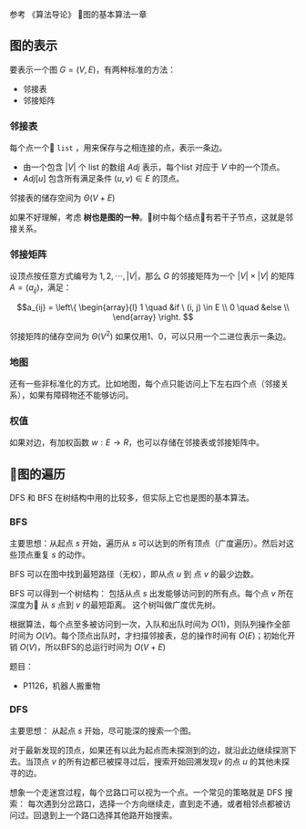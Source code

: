 

参考 《算法导论》 图的基本算法一章


## 图的表示

要表示一个图 $G = (V, E)$，有两种标准的方法：
- 邻接表
- 邻接矩阵

### 邻接表

每个点一个 `list` ，用来保存与之相连接的点，表示一条边。

- 由一个包含 $|V|$ 个 list 的数组 $Adj$ 表示，每个list 对应于 $V$ 中的一个顶点。
- $Adj[u]$ 包含所有满足条件 $(u,v) \in E$ 的顶点。

邻接表的储存空间为 $\Theta(V + E)$

如果不好理解，考虑 **树也是图的一种**。树中每个结点有若干子节点，这就是邻接关系。


### 邻接矩阵
设顶点按任意方式编号为 $1, 2, \cdots, |V|$，那么 $G$ 的邻接矩阵为一个 $|V| \times |V|$ 的矩阵  $A=(a_{ij})$，满足：

$$a_{ij} = \left\{ \begin{array}{l} 
1 \quad &if \ (i, j) \in E \\
 0 \quad &else \\ \end{array} \right. $$

邻接矩阵的储存空间为 $\Theta(V^2)$
如果仅用1、0，可以只用一个二进位表示一条边。

### 地图

还有一些非标准化的方式。比如地图，每个点只能访问上下左右四个点（邻接关系），如果有障碍物还不能够访问。



### 权值
如果对边，有加权函数 $w: E \to R$，也可以存储在邻接表或邻接矩阵中。


## 图的遍历

DFS 和 BFS 在树结构中用的比较多，但实际上它也是图的基本算法。

### BFS

主要思想：从起点 $s$ 开始，遍历从 $s$ 可以达到的所有顶点（广度遍历）。然后对这些顶点重复 $s$ 的动作。

BFS 可以在图中找到最短路径（无权），即从点 $u$ 到 点 $v$ 的最少边数。

BFS 可以得到一个树结构： 包括从点 $s$ 出发能够访问到的所有点。每个点 $v$ 所在深度为 从 $s$ 点到 $v$ 的最短距离。 这个树叫做广度优先树。

根据算法，每个点至多被访问到一次，入队和出队时间为 $O(1)$，则队列操作全部时间为 $O(V)$。每个顶点出队时，才扫描邻接表，总的操作时间有 $O(E)$；初始化开销 $O(V)$，所以BFS的总运行时间为 $O(V + E)$


题目：

- P1126，机器人搬重物


### DFS

主要思想： 从起点 $s$ 开始，尽可能深的搜索一个图。

对于最新发现的顶点，如果还有以此为起点而未探测到的边，就沿此边继续探测下去。当顶点 $v$ 的所有边都已被探寻过后，搜索开始回溯发现$v$ 的点 $u$ 的其他未探寻的边。

想象一个走迷宫过程，每个岔路口可以视为一个点。一个常见的策略就是 DFS 搜索： 每次遇到分岔路口，选择一个方向继续走，直到走不通，或者相邻点都被访问过。回退到上一个路口选择其他路开始搜索。

